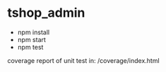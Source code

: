 # tshop_admin

* npm install
* npm start
* npm test

coverage report of unit test in: /coverage/index.html
